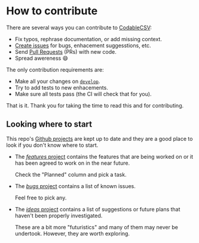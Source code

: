# How to contribute

There are several ways you can contribute to [CodableCSV](https://www.github.com/dehesa/CodableCSV):

-   Fix typos, rephrase documentation, or add missing context.
-   [Create issues](https://github.com/dehesa/CodableCSV/issues) for bugs, enhacement suggesstions, etc.
-   Send [Pull Requests](https://github.com/dehesa/CodableCSV/pulls) (PRs) with new code.
-   Spread awereness 😄

The only contribution requirements are:

-   Make all your changes on [`develop`](https://github.com/dehesa/CodableCSV/tree/develop).
-   Try to add tests to new enhacements.
-   Make sure all tests pass (the CI will check that for you).

That is it. Thank you for taking the time to read this and for contributing.

## Looking where to start

This repo's [Github projects](https://github.com/dehesa/CodableCSV/projects) are kept up to date and they are a good place to look if you don't know where to start.

-   The [_features_ project](https://github.com/dehesa/CodableCSV/projects/1) contains the features that are being worked on or it has been agreed to work on in the near future.

    Check the "Planned" column and pick a task.

-   The [_bugs_ project](https://github.com/dehesa/CodableCSV/projects/2) contains a list of known issues.

    Feel free to pick any.

-   The [_ideas_ project](https://github.com/dehesa/CodableCSV/projects/3) contains a list of suggestions or future plans that haven't been properly investigated.

    These are a bit more "futuristics" and many of them may never be undertook. However, they are worth exploring.
